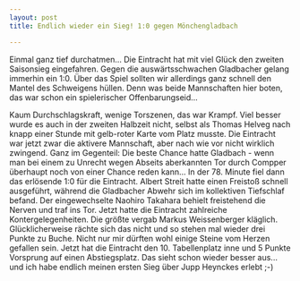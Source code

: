 ```yaml
---
layout: post
title: Endlich wieder ein Sieg! 1:0 gegen Mönchengladbach

---
```


Einmal ganz tief durchatmen... Die Eintracht hat mit viel Glück den zweiten Saisonsieg eingefahren. Gegen die auswärtsschwachen Gladbacher gelang immerhin ein 1:0. Über das Spiel sollten wir allerdings ganz schnell den Mantel des Schweigens hüllen. Denn was beide Mannschaften hier boten, das war schon ein spielerischer Offenbarungseid...

Kaum Durchschlagskraft, wenige Torszenen, das war Krampf. Viel besser wurde es auch in der zweiten Halbzeit nicht, selbst als Thomas Helveg nach knapp einer Stunde mit gelb-roter Karte vom Platz musste. Die Eintracht war jetzt zwar die aktivere Mannschaft, aber nach wie vor nicht wirklich zwingend. Ganz im Gegenteil: Die beste Chance hatte Gladbach - wenn man bei einem zu Unrecht wegen Abseits aberkannten Tor durch Compper überhaupt noch von einer Chance reden kann... In der 78. Minute fiel dann das erlösende 1:0 für die Eintracht. Albert Streit hatte einen Freistoß schnell ausgeführt, während die Gladbacher Abwehr sich im kollektiven Tiefschlaf befand. Der eingewechselte Naohiro Takahara behielt freistehend die Nerven und traf ins Tor. Jetzt hatte die Eintracht zahlreiche Kontergelegenheiten. Die größte vergab Markus Weissenberger kläglich. Glücklicherweise rächte sich das nicht und so stehen mal wieder drei Punkte zu Buche. Nicht nur mir dürften wohl einige Steine vom Herzen gefallen sein. Jetzt hat die Eintracht den 10. Tabellenplatz inne und 5 Punkte Vorsprung auf einen Abstiegsplatz. Das sieht schon wieder besser aus... und ich habe endlich meinen ersten Sieg über Jupp Heynckes erlebt ;-)
